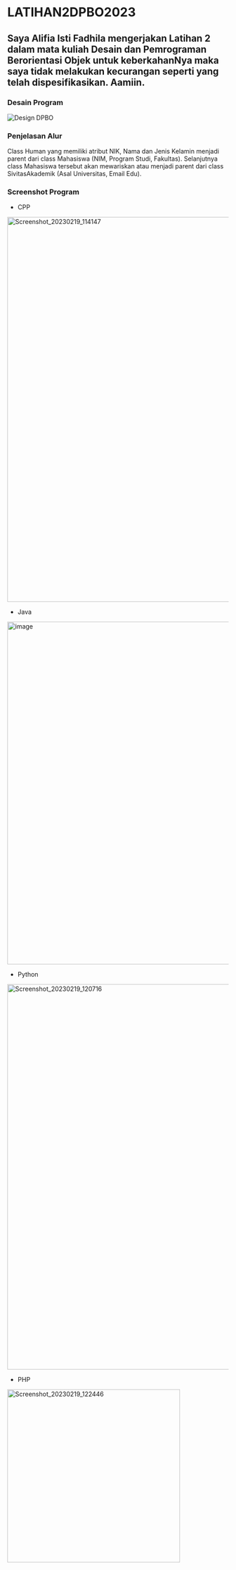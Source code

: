 # LATIHAN2DPBO2023

## Saya Alifia Isti Fadhila mengerjakan Latihan 2 dalam mata kuliah Desain dan Pemrograman Berorientasi Objek untuk keberkahanNya maka saya tidak melakukan kecurangan seperti yang telah dispesifikasikan. Aamiin.

### Desain Program
![Design DPBO](https://user-images.githubusercontent.com/99643681/219927108-8ee727fa-d329-4463-bdc6-95a9754f53dd.png)

### Penjelasan Alur
Class Human yang memiliki atribut NIK, Nama dan Jenis Kelamin menjadi parent dari class Mahasiswa (NIM, Program Studi, Fakultas). Selanjutnya class Mahasiswa tersebut akan mewariskan atau menjadi parent dari class SivitasAkademik (Asal Universitas, Email Edu). 

### Screenshot Program

* CPP
<img width="874" alt="Screenshot_20230219_114147" src="https://user-images.githubusercontent.com/99643681/219926653-efad7c9a-5ce8-4508-b5b3-a55cd871029c.png">

* Java
<img width="778" alt="image" src="https://user-images.githubusercontent.com/99643681/218927526-bdd90823-12c1-430e-a9f8-4d7c8331dae0.png">

* Python
<img width="875" alt="Screenshot_20230219_120716" src="https://user-images.githubusercontent.com/99643681/219926795-49e9d2d1-2504-4af7-9e80-d05ce37dc20a.png">

* PHP
<img width="393" alt="Screenshot_20230219_122446" src="https://user-images.githubusercontent.com/99643681/219926926-ed0308ce-e019-4542-88f0-1895088fd720.png">
